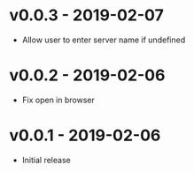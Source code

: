 # v0.0.3 - 2019-02-07
- Allow user to enter server name if undefined

# v0.0.2 - 2019-02-06
- Fix open in browser

# v0.0.1 - 2019-02-06
- Initial release
